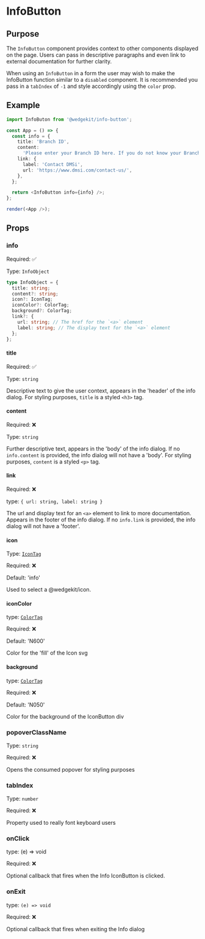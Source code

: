 # InfoButton

## Purpose

The `InfoButton` component provides context to other components displayed on the page. Users can pass in descriptive paragraphs and even link to external documentation for further clarity.

When using an `InfoButton` in a form the user may wish to make the InfoButton function similar to a `disabled` component. It is recommended you pass in a `tabIndex` of `-1` and style accordingly using the `color` prop.

## Example

```typescript jsx
import InfoButon from '@wedgekit/info-button';

const App = () => {
  const info = {
    title: 'Branch ID',
    content:
      'Please enter your Branch ID here. If you do not know your Branch ID, please contact DMSi support',
    link: {
      label: 'Contact DMSi',
      url: 'https://www.dmsi.com/contact-us/',
    },
  };

  return <InfoButton info={info} />;
};

render(<App />);
```

## Props

### info

Required: ✅

Type: `InfoObject`

```typescript static
type InfoObject = {
  title: string;
  content?: string;
  icon?: IconTag;
  iconColor?: ColorTag;
  background?: ColorTag;
  link?: {
    url: string; // The href for the `<a>` element
    label: string; // The display text for the `<a>` element
  };
};
```

#### title

Required: ✅

Type: `string`

Descriptive text to give the user context, appears in the 'header' of the info dialog. For styling purposes, `title` is a styled `<h3>` tag.

#### content

Required: ❌

Type: `string`

Further descriptive text, appears in the 'body' of the info dialog. If no `info.content` is provided, the info dialog will not have a 'body'. For styling purposes, `content` is a styled `<p>` tag.

#### link

Required: ❌

type: `{ url: string, label: string }`

The url and display text for an `<a>` element to link to more documentation. Appears in the footer of the info dialog. If no `info.link` is provided, the info dialog will not have a 'footer'.

#### icon

Type: [`IconTag`](/visualGuidelines/icons/design)

Required: ❌

Default: 'info'

Used to select a @wedgekit/icon.

#### iconColor

type: [`ColorTag`](/visualGuidelines/color/design)

Required: ❌

Default: 'N600'

Color for the 'fill' of the Icon svg

#### background

type: [`ColorTag`](/visualGuidelines/color/design)

Required: ❌

Default: 'N050'

Color for the background of the IconButton div

### popoverClassName

Type: `string`

Required: ❌

Opens the consumed popover for styling purposes

### tabIndex

Type: `number`

Required: ❌

Property used to really font keyboard users

### onClick

type: (e) => void

Required: ❌

Optional callback that fires when the Info IconButton is clicked.

### onExit

type: `(e) => void`

Required: ❌

Optional callback that fires when exiting the Info dialog
